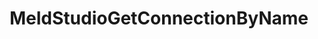 ---
name: MeldStudioGetConnectionByName
title: MeldStudioGetConnectionByName
description: Gets the name of the currently connected instance of Meld Studio
parameters:
  - name: name
    type: string
    default: '"Meld Studio Main"'
    description: Enter the connection name exactly as it appears in Streamer.bot
version: 0.2.5
---